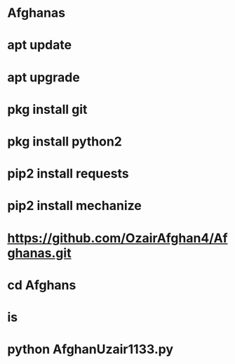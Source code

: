 # Afghanas
# apt update 
# apt upgrade
# pkg install git
# pkg install python2
# pip2 install requests 
# pip2 install mechanize
# https://github.com/OzairAfghan4/Afghanas.git
# cd Afghans
# is
# python AfghanUzair1133.py
#
